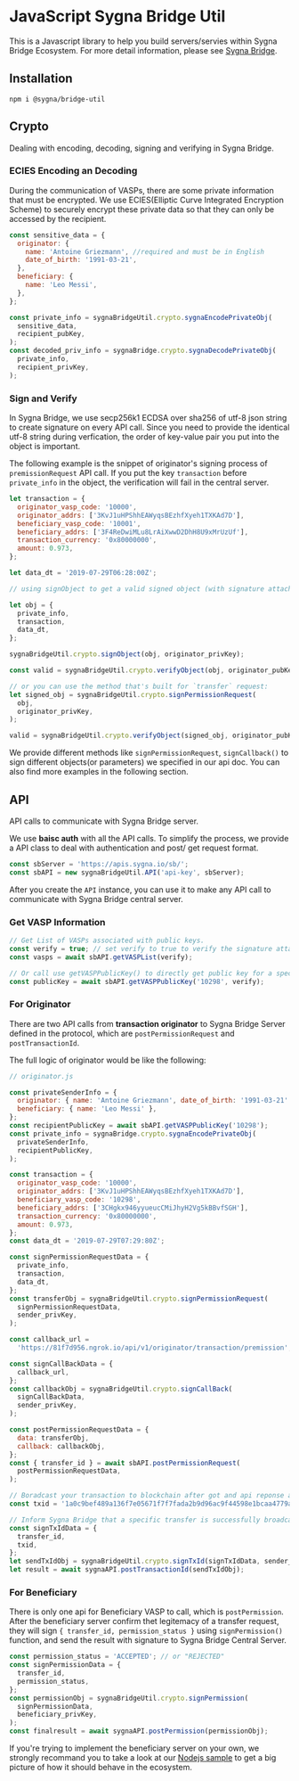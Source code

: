# JavaScript Sygna Bridge Util

This is a Javascript library to help you build servers/servies within Sygna Bridge Ecosystem. For more detail information, please see [Sygna Bridge](https://www.sygna.io/).

## Installation

```shell
npm i @sygna/bridge-util
```

## Crypto

Dealing with encoding, decoding, signing and verifying in Sygna Bridge.

### ECIES Encoding an Decoding

During the communication of VASPs, there are some private information that must be encrypted. We use ECIES(Elliptic Curve Integrated Encryption Scheme) to securely encrypt these private data so that they can only be accessed by the recipient.

```javascript
const sensitive_data = {
  originator: {
    name: 'Antoine Griezmann', //required and must be in English
    date_of_birth: '1991-03-21',
  },
  beneficiary: {
    name: 'Leo Messi',
  },
};

const private_info = sygnaBridgeUtil.crypto.sygnaEncodePrivateObj(
  sensitive_data,
  recipient_pubKey,
);
const decoded_priv_info = sygnaBridge.crypto.sygnaDecodePrivateObj(
  private_info,
  recipient_privKey,
);
```

### Sign and Verify

In Sygna Bridge, we use secp256k1 ECDSA over sha256 of utf-8 json string to create signature on every API call. Since you need to provide the identical utf-8 string during verfication, the order of key-value pair you put into the object is important.

The following example is the snippet of originator's signing process of `premissionRequest` API call. If you put the key `transaction` before `private_info` in the object, the verification will fail in the central server.

```javascript
let transaction = {
  originator_vasp_code: '10000',
  originator_addrs: ['3KvJ1uHPShhEAWyqsBEzhfXyeh1TXKAd7D'],
  beneficiary_vasp_code: '10001',
  beneficiary_addrs: ['3F4ReDwiMLu8LrAiXwwD2DhH8U9xMrUzUf'],
  transaction_currency: '0x80000000',
  amount: 0.973,
};

let data_dt = '2019-07-29T06:28:00Z';

// using signObject to get a valid signed object (with signature attached)

let obj = {
  private_info,
  transaction,
  data_dt,
};

sygnaBridgeUtil.crypto.signObject(obj, originator_privKey);

const valid = sygnaBridgeUtil.crypto.verifyObject(obj, originator_pubKey);

// or you can use the method that's built for `transfer` request:
let signed_obj = sygnaBridgeUtil.crypto.signPermissionRequest(
  obj,
  originator_privKey,
);

valid = sygnaBridgeUtil.crypto.verifyObject(signed_obj, originator_pubKey);
```

We provide different methods like `signPermissionRequest`, `signCallback()` to sign different objects(or parameters) we specified in our api doc. You can also find more examples in the following section.

## API

API calls to communicate with Sygna Bridge server.

We use **baisc auth** with all the API calls. To simplify the process, we provide a API class to deal with authentication and post/ get request format.

```javascript
const sbServer = 'https://apis.sygna.io/sb/';
const sbAPI = new sygnaBridgeUtil.API('api-key', sbServer);
```

After you create the `API` instance, you can use it to make any API call to communicate with Sygna Bridge central server.

### Get VASP Information

```javascript
// Get List of VASPs associated with public keys.
const verify = true; // set verify to true to verify the signature attached with api response automatically.
const vasps = await sbAPI.getVASPList(verify);

// Or call use getVASPPublicKey() to directly get public key for a specific VASP.
const publicKey = await sbAPI.getVASPPublicKey('10298', verify);
```

### For Originator

There are two API calls from **transaction originator** to Sygna Bridge Server defined in the protocol, which are `postPermissionRequest` and `postTransactionId`.

The full logic of originator would be like the following:

```javascript
// originator.js

const privateSenderInfo = {
  originator: { name: 'Antoine Griezmann', date_of_birth: '1991-03-21' },
  beneficiary: { name: 'Leo Messi' },
};
const recipientPublicKey = await sbAPI.getVASPPublicKey('10298');
const private_info = sygnaBridge.crypto.sygnaEncodePrivateObj(
  privateSenderInfo,
  recipientPublicKey,
);

const transaction = {
  originator_vasp_code: '10000',
  originator_addrs: ['3KvJ1uHPShhEAWyqsBEzhfXyeh1TXKAd7D'],
  beneficiary_vasp_code: '10298',
  beneficiary_addrs: ['3CHgkx946yyueucCMiJhyH2Vg5kBBvfSGH'],
  transaction_currency: '0x80000000',
  amount: 0.973,
};
const data_dt = '2019-07-29T07:29:80Z';

const signPermissionRequestData = {
  private_info,
  transaction,
  data_dt,
};
const transferObj = sygnaBridgeUtil.crypto.signPermissionRequest(
  signPermissionRequestData,
  sender_privKey,
);

const callback_url =
  'https://81f7d956.ngrok.io/api/v1/originator/transaction/premission';

const signCallBackData = {
  callback_url,
};
const callbackObj = sygnaBridgeUtil.crypto.signCallBack(
  signCallBackData,
  sender_privKey,
);

const postPermissionRequestData = {
  data: transferObj,
  callback: callbackObj,
};
const { transfer_id } = await sbAPI.postPermissionRequest(
  postPermissionRequestData,
);

// Boradcast your transaction to blockchain after got and api reponse at your api server.
const txid = '1a0c9bef489a136f7e05671f7f7fada2b9d96ac9f44598e1bcaa4779ac564dcd';

// Inform Sygna Bridge that a specific transfer is successfully broadcasted to the blockchain.
const signTxIdData = {
  transfer_id,
  txid,
};
let sendTxIdObj = sygnaBridgeUtil.crypto.signTxId(signTxIdData, sender_privKey);
let result = await sygnaAPI.postTransactionId(sendTxIdObj);
```

### For Beneficiary

There is only one api for Beneficiary VASP to call, which is `postPermission`. After the beneficiary server confirm thet legitemacy of a transfer request, they will sign `{ transfer_id, permission_status }` using `signPermission()` function, and send the result with signature to Sygna Bridge Central Server.

```javascript
const permission_status = 'ACCEPTED'; // or "REJECTED"
const signPermissionData = {
  transfer_id,
  permission_status,
};
const permissionObj = sygnaBridgeUtil.crypto.signPermission(
  signPermissionData,
  beneficiary_privKey,
);
const finalresult = await sygnaAPI.postPermission(permissionObj);
```

If you're trying to implement the beneficiary server on your own, we strongly recommand you to take a look at our [Nodejs sample](https://github.com/CoolBitX-Technology/sygna-bridge-sample) to get a big picture of how it should behave in the ecosystem.
